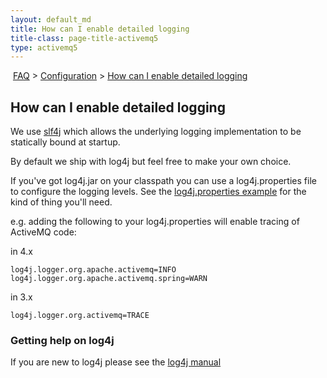 ```yaml
---
layout: default_md
title: How can I enable detailed logging 
title-class: page-title-activemq5
type: activemq5
---
```


 [FAQ](faq) > [Configuration](configuration) > [How can I enable detailed logging](how-can-i-enable-detailed-logging)


How can I enable detailed logging
---------------------------------

We use [slf4j](#) which allows the underlying logging implementation to be statically bound at startup. 
 
By default we ship with log4j but feel free to make your own choice.

If you've got log4j.jar on your classpath you can use a log4j.properties file to configure the logging levels. See the [log4j.properties example](http://svn.apache.org/repos/asf/activemq/trunk/activemq-core/src/test/resources/log4j.properties) for the kind of thing you'll need.

e.g. adding the following to your log4j.properties will enable tracing of ActiveMQ code:

in 4.x
```
log4j.logger.org.apache.activemq=INFO
log4j.logger.org.apache.activemq.spring=WARN
```
in 3.x
```
log4j.logger.org.activemq=TRACE
```

### Getting help on log4j

If you are new to log4j please see the [log4j manual](http://logging.apache.org/log4j/docs/manual.html)


